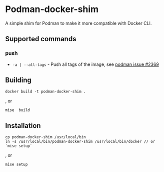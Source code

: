 # Podman-docker-shim

A simple shim for Podman to make it more compatible with Docker CLI.

## Supported commands

### push

  - `-a | --all-tags` - Push all tags of the image, see [podman issue #2369](https://github.com/containers/podman/issues/2369#issuecomment-1209431687)

## Building

```
docker build -t podman-docker-shim .
```
, or
```
mise  build
```

## Installation

```
cp podman-docker-shim /usr/local/bin
ln -s /usr/local/bin/podman-docker-shim /usr/local/bin/docker // or `mise setup`
```
, or
```
mise setup
```
